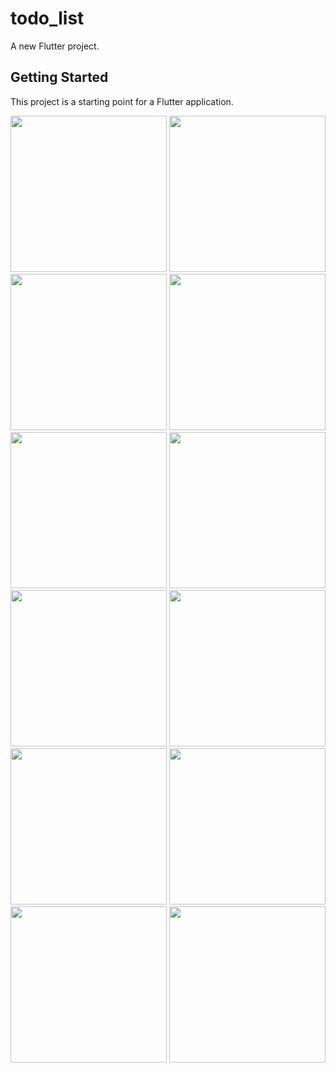 # todo_list

A new Flutter project.

## Getting Started

This project is a starting point for a Flutter application.


<img src="https://github.com/NeelManiya25/ToDo-_list_App/assets/131368162/9bf877ba-0b13-499d-9ae7-e921fa49aa34" width ="250px">
<img src="https://github.com/NeelManiya25/ToDo-_list_App/assets/131368162/dab814e6-74cf-4fa3-9dce-34fadf359ccb" width ="250px">
<img src ="https://github.com/NeelManiya25/ToDo-_list_App/assets/131368162/656507c3-dc44-45fe-af9b-fde9b2056b3d" width ="250px">
<img src ="https://github.com/NeelManiya25/ToDo-_list_App/assets/131368162/5cdb6b77-357f-4d27-a211-8779526074fa" width ="250px">
<img src ="https://github.com/NeelManiya25/ToDo-_list_App/assets/131368162/34aed25a-39ea-4cf4-9d5f-4fef331533c1" width ="250px">
<img src ="https://github.com/NeelManiya25/ToDo-_list_App/assets/131368162/56147efe-d0d0-4ab6-8277-3739a4709157" width ="250px">
<img src ="https://github.com/NeelManiya25/ToDo-_list_App/assets/131368162/eb8abe31-106e-46f1-8934-3a1af03ef66f" width ="250px">
<img src ="https://github.com/NeelManiya25/ToDo-_list_App/assets/131368162/33edf9c7-e82e-4fac-bfee-a8392643a3e9" width ="250px">
<img src ="https://github.com/NeelManiya25/ToDo-_list_App/assets/131368162/b818e187-76fc-4411-83dc-1de910198890" width ="250px">
<img src ="https://github.com/NeelManiya25/ToDo-_list_App/assets/131368162/dab94afd-0471-44b6-a73c-2338a7d24202" width ="250px">
<img src ="https://github.com/NeelManiya25/ToDo-_list_App/assets/131368162/761bb1fb-f3b2-4dc3-80d8-19971625697c" width ="250px">
<img src ="https://github.com/NeelManiya25/ToDo-_list_App/assets/131368162/2e90b149-4c88-4552-8964-57084ae0f309" width ="250px">


